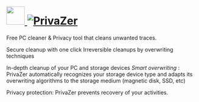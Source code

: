 # [<img src="https://cdn.rawgit.com/AdmiringWorm/chocolatey-packages/95bf314957cfef45ec98f1bf618248395a58bede/icons/privazer.png" height="48" width="48" /> ![PrivaZer](https://img.shields.io/chocolatey/v/privazer.svg?label=PrivaZer%20(Install)&style=for-the-badge)](https://chocolatey.org/packages/privazer)

Free PC cleaner & Privacy tool that cleans unwanted traces.

Secure cleanup with one click Irreversible cleanups by overwriting techniques

In-depth cleanup of your PC and storage devices *Smart overwriting* : PrivaZer automatically recognizes your storage device type and adapts its overwriting algorithms to the storage medium (magnetic disk, SSD, etc)

Privacy protection: PrivaZer prevents recovery of your activities.
